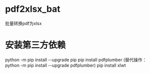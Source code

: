 # pdf2xlsx_bat
批量转换pdf为xlsx

# 安装第三方依赖
python -m pip install --upgrade pip
pip install pdfplumber
(替代操作：python -m pip install --upgrade pdfplumber)
pip install xlwt
